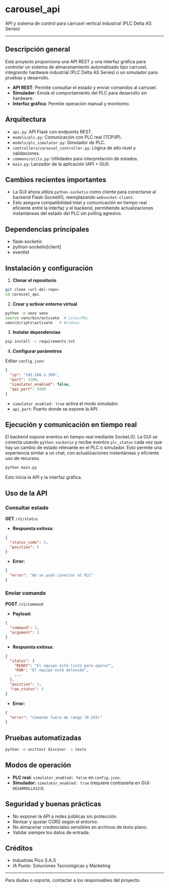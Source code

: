 # carousel_api

API y sistema de control para carrusel vertical industrial (PLC Delta AS Series)

---

## Descripción general

Este proyecto proporciona una API REST y una interfaz gráfica para controlar un sistema de almacenamiento automatizado tipo carrusel, integrando hardware industrial (PLC Delta AS Series) o un simulador para pruebas y desarrollo.

- **API REST**: Permite consultar el estado y enviar comandos al carrusel.
- **Simulador**: Emula el comportamiento del PLC para desarrollo sin hardware.
- **Interfaz gráfica**: Permite operación manual y monitoreo.

## Arquitectura

- `api.py`: API Flask con endpoints REST.
- `models/plc.py`: Comunicación con PLC real (TCP/IP).
- `models/plc_simulator.py`: Simulador de PLC.
- `controllers/carousel_controller.py`: Lógica de alto nivel y validaciones.
- `commons/utils.py`: Utilidades para interpretación de estados.
- `main.py`: Lanzador de la aplicación (API + GUI).

## Cambios recientes importantes

- La GUI ahora utiliza `python-socketio` como cliente para conectarse al backend Flask-SocketIO, reemplazando `websocket-client`.
- Esto asegura compatibilidad total y comunicación en tiempo real eficiente entre la interfaz y el backend, permitiendo actualizaciones instantáneas del estado del PLC sin polling agresivo.

## Dependencias principales

- flask-socketio
- python-socketio[client]
- eventlet

## Instalación y configuración

1. **Clonar el repositorio**

```bash
git clone <url-del-repo>
cd carousel_api
```

2. **Crear y activar entorno virtual**

```bash
python -m venv venv
source venv/bin/activate  # Linux/Mac
venv\Scripts\activate   # Windows
```

3. **Instalar dependencias**

```bash
pip install -r requirements.txt
```

4. **Configurar parámetros**

Editar `config.json`:

```json
{
  "ip": "192.168.1.100",
  "port": 3200,
  "simulator_enabled": false,
  "api_port": 5000
}
```

- `simulator_enabled: true` activa el modo simulador.
- `api_port`: Puerto donde se expone la API.

## Ejecución y comunicación en tiempo real

El backend expone eventos en tiempo real mediante Socket.IO. La GUI se conecta usando `python-socketio` y recibe eventos `plc_status` cada vez que hay un cambio de estado relevante en el PLC o simulador. Esto permite una experiencia similar a un chat, con actualizaciones instantáneas y eficiente uso de recursos.

```bash
python main.py
```

Esto inicia la API y la interfaz gráfica.

## Uso de la API

### Consultar estado

**GET** `/v1/status`

- **Respuesta exitosa:**

```json
{
  "status_code": 3,
  "position": 5
}
```

- **Error:**

```json
{
  "error": "No se pudo conectar al PLC"
}
```

### Enviar comando

**POST** `/v1/command`

- **Payload:**

```json
{
  "command": 1,
  "argument": 3
}
```

- **Respuesta exitosa:**

```json
{
  "status": {
    "READY": "El equipo está listo para operar",
    "RUN": "El equipo está detenido",
    ...
  },
  "position": 3,
  "raw_status": 3
}
```

- **Error:**

```json
{
  "error": "Comando fuera de rango (0-255)"
}
```

## Pruebas automatizadas

```bash
python -m unittest discover -s tests
```

## Modos de operación

- **PLC real:** `simulator_enabled: false` en `config.json`.
- **Simulador:** `simulator_enabled: true` (requiere contraseña en GUI: `DESARROLLO123`).

## Seguridad y buenas prácticas

- No exponer la API a redes públicas sin protección.
- Revisar y ajustar CORS según el entorno.
- No almacenar credenciales sensibles en archivos de texto plano.
- Validar siempre los datos de entrada.

## Créditos

- Industrias Pico S.A.S
- IA Punto: Soluciones Tecnológicas y Marketing

---

Para dudas o soporte, contactar a los responsables del proyecto.
